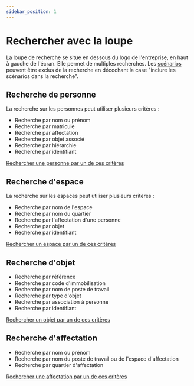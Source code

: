 ```yaml
---
sidebar_position: 1
---
```

# Rechercher avec la loupe

La loupe de recherche se situe en dessous du logo de l'entreprise, en haut à gauche de l'écran.
Elle permet de multiples recherches.
Les [scénarios](docs/tutorials/surfaces/building/create.md#déplacer-le-scénario) peuvent être exclus de la recherche en décochant la case "inclure les scénarios dans la recherche".

## Recherche de personne

La recherche sur les personnes peut utiliser plusieurs critères :

-   Recherche par nom ou prénom
-   Recherche par matricule
-   Recherche par affectation
-   Recherche par objet associé
-   Recherche par hiérarchie
-   Recherche par identifiant


[Rechercher une personne par un de ces critères](/docs/tutorials/person/edit.md#rechercher-une-personne)


## Recherche d'espace

La recherche sur les espaces peut utiliser plusieurs critères :

-   Recherche par nom de l'espace
-   Recherche par nom du quartier
-   Recherche par l'affectation d'une personne
-   Recherche par objet
-   Recherche par identifiant

[Rechercher un espace par un de ces critères](/docs/tutorials/surfaces/room/edit.md#rechercher-un-espace)

## Recherche d'objet

-   Recherche par référence
-   Recherche par code d'immobilisation
-   Recherche par nom de poste de travail
-   Recherche par type d'objet
-   Recherche par association à personne
-   Recherche par identifiant

[Rechercher un objet par un de ces critères](/docs/tutorials/objects/item/edit.md#rechercher-un-objet)

## Recherche d'affectation

-   Recherche par nom ou prénom
-   Recherche par nom du poste de travail ou de l'espace d'affectation
-   Recherche par quartier d'affectation


[Rechercher une affectation par un de ces critères](/docs/tutorials/affectations/intro.md#rechercher-une-affectation)